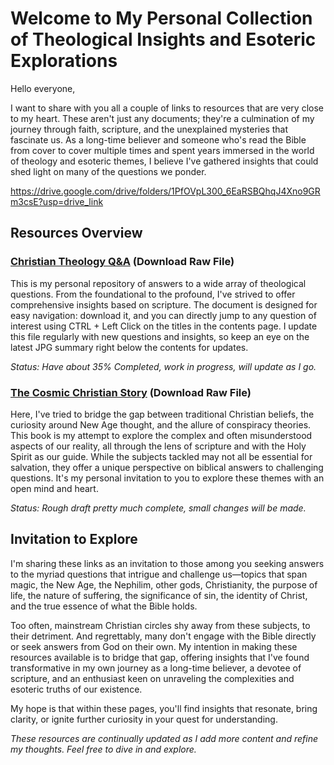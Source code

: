 # Welcome to My Personal Collection of Theological Insights and Esoteric Explorations

Hello everyone,

I want to share with you all a couple of links to resources that are very close to my heart. These aren't just any documents; they're a culmination of my journey through faith, scripture, and the unexplained mysteries that fascinate us. As a long-time believer and someone who's read the Bible from cover to cover multiple times and spent years immersed in the world of theology and esoteric themes, I believe I've gathered insights that could shed light on many of the questions we ponder.

https://drive.google.com/drive/folders/1PfOVpL300_6EaRSBQhqJ4Xno9GRm3csE?usp=drive_link

## Resources Overview

### [Christian Theology Q&A](https://github.com/EliTime/Christian-Docs/blob/main/Christian%20Theology%20Q%20and%20A%20(Final).docx) (Download Raw File)

This is my personal repository of answers to a wide array of theological questions. From the foundational to the profound, I've strived to offer comprehensive insights based on scripture. The document is designed for easy navigation: download it, and you can directly jump to any question of interest using CTRL + Left Click on the titles in the contents page. I update this file regularly with new questions and insights, so keep an eye on the latest JPG summary right below the contents for updates.

_Status: Have about 35% Completed, work in progress, will update as I go._

### [The Cosmic Christian Story](https://github.com/EliTime/Christian-Docs/blob/main/Cosmic%20Christian%20Story%20Final%201.24.2024.docx) (Download Raw File)

Here, I've tried to bridge the gap between traditional Christian beliefs, the curiosity around New Age thought, and the allure of conspiracy theories. This book is my attempt to explore the complex and often misunderstood aspects of our reality, all through the lens of scripture and with the Holy Spirit as our guide. While the subjects tackled may not all be essential for salvation, they offer a unique perspective on biblical answers to challenging questions. It's my personal invitation to you to explore these themes with an open mind and heart.

_Status: Rough draft pretty much complete, small changes will be made._

## Invitation to Explore

I'm sharing these links as an invitation to those among you seeking answers to the myriad questions that intrigue and challenge us—topics that span magic, the New Age, the Nephilim, other gods, Christianity, the purpose of life, the nature of suffering, the significance of sin, the identity of Christ, and the true essence of what the Bible holds.

Too often, mainstream Christian circles shy away from these subjects, to their detriment. And regrettably, many don't engage with the Bible directly or seek answers from God on their own. My intention in making these resources available is to bridge that gap, offering insights that I've found transformative in my own journey as a long-time believer, a devotee of scripture, and an enthusiast keen on unraveling the complexities and esoteric truths of our existence.

My hope is that within these pages, you'll find insights that resonate, bring clarity, or ignite further curiosity in your quest for understanding.

_These resources are continually updated as I add more content and refine my thoughts. Feel free to dive in and explore._

